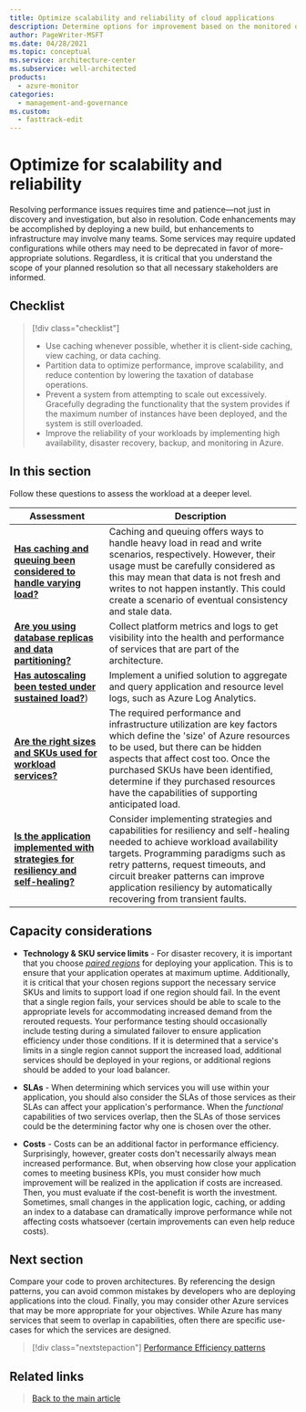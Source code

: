 ```yaml
---
title: Optimize scalability and reliability of cloud applications
description: Determine options for improvement based on the monitored data.
author: PageWriter-MSFT
ms.date: 04/28/2021
ms.topic: conceptual
ms.service: architecture-center
ms.subservice: well-architected
products:
  - azure-monitor
categories:
  - management-and-governance    
ms.custom:
  - fasttrack-edit
---
```

# Optimize for scalability and reliability
Resolving performance issues requires time and patience&mdash;not just in discovery and investigation, but also in resolution. Code enhancements may be accomplished by deploying a new build, but enhancements to infrastructure may involve many teams. Some services may require updated configurations while others may need to be deprecated in favor of more-appropriate solutions. Regardless, it is critical that you understand the scope of your planned resolution so that all necessary stakeholders are informed.
## Checklist
> [!div class="checklist"]
> - Use caching whenever possible, whether it is client-side caching, view caching, or data caching.
> - Partition data to optimize performance, improve scalability, and reduce contention by lowering the taxation of database operations.
> - Prevent a system from attempting to scale out excessively. Gracefully degrading the functionality that the system provides if the maximum number of instances have been deployed, and the system is still overloaded. 
> - Improve the reliability of your workloads by implementing high availability, disaster recovery, backup, and monitoring in Azure.

## In this section

Follow these questions to assess the workload at a deeper level.

|Assessment|Description|
|---|---|
|[**Has caching and queuing been considered to handle varying load?**](optimize-cache.md)|Caching and queuing offers ways to handle heavy load in read and write scenarios, respectively. However, their usage must be carefully considered as this may mean that data is not fresh and writes to not happen instantly. This could create a scenario of eventual consistency and stale data.|
|[**Are you using database replicas and data partitioning?**](optimize-partition.md)|Collect platform metrics and logs to get visibility into the health and performance of services that are part of the architecture.|
|[**Has autoscaling been tested under sustained load?**](optimize-sustain.md))|Implement a unified solution to aggregate and query application and resource level logs, such as Azure Log Analytics.|
|[**Are the right sizes and SKUs used for workload services?**](design-capacity.md#choose-the-right-resources)|The required performance and infrastructure utilization are key factors which define the 'size' of Azure resources to be used, but there can be hidden aspects that affect cost too. Once the purchased SKUs have been identified, determine if they purchased resources have the capabilities of supporting anticipated load.|
|[**Is the application implemented with strategies for resiliency and self-healing?**](performance-efficiency-patterns.md)|Consider implementing strategies and capabilities for resiliency and self-healing needed to achieve workload availability targets. Programming paradigms such as retry patterns, request timeouts, and circuit breaker patterns can improve application resiliency by automatically recovering from transient faults.|

## Capacity considerations
- **Technology & SKU service limits** - For disaster recovery, it is important that you choose [_paired regions_](/azure/best-practices-availability-paired-regions) for deploying your application. This is to ensure that your application operates at maximum uptime. Additionally, it is critical that your chosen regions support the necessary service SKUs and limits to support load if one region should fail. In the event that a single region fails, your services should be able to scale to the appropriate levels for accommodating increased demand from the rerouted requests. Your performance testing should occasionally include testing during a simulated failover to ensure application efficiency under those conditions. If it is determined that a service's limits in a single region cannot support the increased load, additional services should be deployed in your regions, or additional regions should be added to your load balancer.

- **SLAs** - When determining which services you will use within your application, you should also consider the SLAs of those services as their SLAs can affect your application's performance. When the _functional_ capabilities of two services overlap, then the SLAs of those services could be the determining factor why one is chosen over the other.

- **Costs** - Costs can be an additional factor in performance efficiency. Surprisingly, however, greater costs don't necessarily always mean increased performance. But, when observing how close your application comes to meeting business KPIs, you must consider how much improvement will be realized in the application if costs are increased. Then, you must evaluate if the cost-benefit is worth the investment. Sometimes, small changes in the application logic, caching, or adding an index to a database can dramatically improve performance while not affecting costs whatsoever (certain improvements can even help reduce costs).

## Next section

Compare your code to proven architectures. By referencing the design patterns, you can avoid common mistakes by developers who are deploying applications into the cloud. Finally, you may consider other Azure services that may be more appropriate for your objectives. While Azure has many services that seem to overlap in capabilities, often there are specific use-cases for which the services are designed.

> [!div class="nextstepaction"] 
> [Performance Efficiency patterns](performance-efficiency-patterns.md)

## Related links
> [Back to the main article](overview.md)